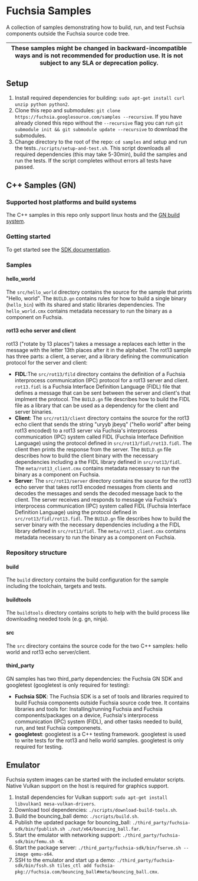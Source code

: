 # Fuchsia Samples
A collection of samples demonstrating how to build, run, and test Fuchsia components outside the Fuchsia source code tree.

| These samples might be changed in backward-incompatible ways and is not recommended for production use. It is not subject to any SLA or deprecation policy. |
|-------|

## Setup
1. Install required dependencies for building: `sudo apt-get install curl unzip python python2`.
1. Clone this repo and submodules: `git clone https://fuchsia.googlesource.com/samples --recursive`. If you have already cloned this repo without the `--recursive` flag you can run `git submodule init && git submodule update --recursive` to download the submodules.
1. Change directory to the root of the repo: `cd samples` and setup and run the tests`./scripts/setup-and-test.sh`. This script downloads all required dependencies (this may take 5-30min), build the samples and run the tests. If the script completes without errors all tests have passed.

## C++ Samples (GN)

### Supported host platforms and build systems
The C++ samples in this repo only support linux hosts and the [GN build system](https://gn.googlesource.com/gn/).

### Getting started
To get started see the [SDK documentation](https://fuchsia.dev/fuchsia-src/development/sdk).

### Samples
#### hello_world
The `src/hello_world` directory contains the source for the sample that prints "Hello, world". The `BUILD.gn` contains rules for how to build a single binary (`hello_bin`) with its shared and static libraries dependencies. The `hello_world.cmx` contains metadata necessary to run the binary as a component on Fuchsia.
#### rot13 echo server and client
rot13 ("rotate by 13 places") takes a message a replaces each letter in the message with the letter 13th places after it in the alphabet. The rot13 sample has three parts: a client, a server, and a library defining the communication protocol for  the server and client: 
* **FIDL**:The `src/rot13/fild` directory contains the definition of a Fuchsia interprocess communication (IPC) protocol for a rot13 server and client. `rot13.fidl` is a Fuchsia Interface Definition Language (FIDL) file that defines a message that can be sent between the server and client's that implment the protocol. The `BUILD.gn` file describes how to build the FIDL file as a library that can be used as a dependency for the client and server binaries.
* **Client**: The `src/rot13/client` directory contains the source for the rot13 echo client that sends the string "uryyb jbeyq" ("hello world" after being rot13 encoded) to a rot13 server via Fuchsia's interprocess communication (IPC) system called FIDL (Fuchsia Interface Definition Language) using the protocol defined in `src/rot13/fidl/rot13.fidl`. The client then prints the response from the server. The `BUILD.gn` file describes how to build the client binary with the necessary dependencies including a the FIDL library defined in `src/rot13/fidl`. The `meta/rot13_client.cmx` contains metadata necessary to run the binary as a component on Fuchsia.
* **Server**: The `src/rot13/server` directory contains the source for the rot13 echo server that takes rot13 encoded messages from clients and decodes the messages and sends the decoded message back to the client. The server receives and responds to message via Fuchsia's interprocess communication (IPC) system called FIDL (Fuchsia Interface Definition Language) using the protocol defined in `src/rot13/fidl/rot13.fidl`. The `BUILD.gn` file describes how to build the server binary with the necessary dependencies including a the FIDL library defined in `src/rot13/fidl`. The `meta/rot13_client.cmx` contains metadata necessary to run the binary as a component on Fuchsia.

### Repository structure
#### build
The `build` directory contains the build configuration for the sample including the toolchain, targets and tests.
#### buildtools
The `buildtools` directory contains scripts to help with the build process like downloading needed tools (e.g. gn, ninja).
#### src
The `src` directory contains the source code for the two C++ samples: hello world and rot13 echo server/client.
#### third_party
GN samples has two third_party dependencies: the Fuchsia GN SDK and googletest (googletest is only required for testing):
* **Fuchsia SDK**: The Fuchsia SDK is a set of tools and libraries required to build Fuchsia components outside Fuchsia source code tree. It contains libraries and tools for: Installing/running Fuchsia and Fuchsia components/packages on a device, Fuchsia's interprocess communication (IPC) system (FIDL), and other tasks needed to build, run, and test Fuchsia componenets.
* **googletest**: googletest is a C++ testing framework. googletest is used to write tests for the rot13 and hello world samples. googletest is only required for testing.

## Emulator
Fuchsia system images can be started with the included emulator scripts. Native Vulkan support on the host is required for graphics support.
1. Install dependencies for Vulkan support: `sudo apt-get install libvulkan1 mesa-vulkan-drivers`.
1. Download tool dependencies: `./scripts/download-build-tools.sh`.
1. Build the bouncing_ball demo: `./scripts/build.sh`.
1. Publish the updated package for bouncing_ball: `./third_party/fuchsia-sdk/bin/fpublish.sh ./out/x64/bouncing_ball.far`.
1. Start the emulator with networking support: `./third_party/fuchsia-sdk/bin/femu.sh -N`.
1. Start the package server: `./third_party/fuchsia-sdk/bin/fserve.sh --image qemu-x64`.
1. SSH to the emulator and start up a demo: `./third_party/fuchsia-sdk/bin/fssh.sh tiles_ctl add fuchsia-pkg://fuchsia.com/bouncing_ball#meta/bouncing_ball.cmx`.
